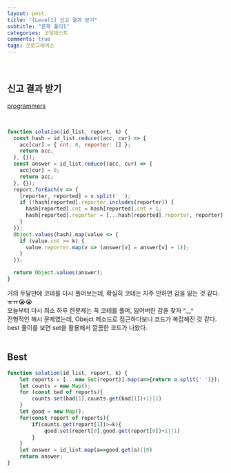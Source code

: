 ```yaml
---
layout: post
title: "[Level1] 신고 결과 받기"
subtitle: "문제 풀이1"
categories: 코딩테스트
comments: true
tags: 프로그래머스
---
```


<br>

## 신고 결과 받기

[programmers](https://programmers.co.kr/learn/courses/30/lessons/92334) <br>

<br>

```js
function solution(id_list, report, k) {
  const hash = id_list.reduce((acc, cur) => {
    acc[cur] = { cnt: 0, reporter: [] };
    return acc;
  }, {});
  const answer = id_list.reduce((acc, cur) => {
    acc[cur] = 0;
    return acc;
  }, {});
  report.forEach(v => {
    [reporter, reported] = v.split(' ');
    if (!hash[reported].reporter.includes(reporter)) {
      hash[reported].cnt = hash[reported].cnt + 1;
      hash[reported].reporter = [...hash[reported].reporter, reporter];
    }
  });
  Object.values(hash).map(value => {
    if (value.cnt >= k) {
      value.reporter.map(v => (answer[v] = answer[v] + 1));
    }
  });

  return Object.values(answer);
}
```

거의 두달만에 코테를 다시 풀어보는데, 확실히 코테는 자주 안하면 감을 잃는 것 같다.ㅠㅠ😭😭<br>
오늘부터 다시 최소 하루 한문제는 꼭 코테를 풀며, 잃어버린 감을 찾자 ^__^<br>
전형적인 해시 문제였는데, Obejct 메소드로 접근하다보니 코드가 복잡해진 것 같다.<br>
best 풀이를 보면 set을 활용해서 깔끔한 코드가 나왔다.<br><br>

## Best
```js
function solution(id_list, report, k) {
    let reports = [...new Set(report)].map(a=>{return a.split(' ')});
    let counts = new Map();
    for (const bad of reports){
        counts.set(bad[1],counts.get(bad[1])+1||1)
    }
    let good = new Map();
    for(const report of reports){
        if(counts.get(report[1])>=k){
            good.set(report[0],good.get(report[0])+1||1)
        }
    }
    let answer = id_list.map(a=>good.get(a)||0)
    return answer;
}
```


